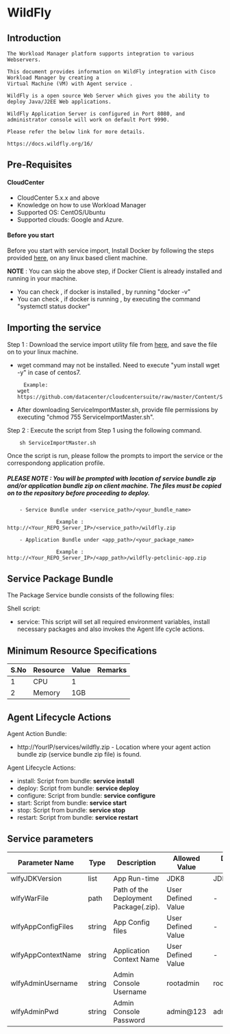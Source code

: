 
# WildFly

## Introduction

    The Workload Manager platform supports integration to various Webservers.

    This document provides information on WildFly integration with Cisco Workload Manager by creating a 
    Virtual Machine (VM) with Agent service .

    WildFly is a open source Web Server which gives you the ability to deploy Java/J2EE Web applications.
	
	WildFly Application Server is configured in Port 8080, and administrator console will work on default Port 9990.
	
    Please refer the below link for more details.

    https://docs.wildfly.org/16/

## Pre-Requisites
#### CloudCenter
- CloudCenter 5.x.x and above
- Knowledge on how to use Workload Manager
- Supported OS: CentOS/Ubuntu
- Supported clouds: Google and Azure.


#### Before you start
Before you start with service import, Install Docker by following the steps provided [here](https://github.com/datacenter/cloudcentersuite/raw/master/Content/dockerimages/Steps%20for%20Installation%20of%20Docker%20CE%20on%20CentOS7_V2.docx), on any linux based client machine.

**NOTE** : You can skip the above step, if Docker Client is already installed and running in your machine. 
- You can check , if docker is installed , by running "docker -v"
- You can check , if docker is running , by executing the command "systemctl status docker"

## Importing the service

Step 1 : Download the service import utility file  from [here](https://raw.githubusercontent.com/datacenter/cloudcentersuite/master/Content/Scripts/ServiceImportMaster.sh), and save the file on to your linux machine.
- wget command may not be installed. Need to execute "yum install wget -y" in case of centos7.

	    Example: 
      wget https://github.com/datacenter/cloudcentersuite/raw/master/Content/Scripts/ServiceImportMaster.sh
				
- After downloading ServiceImportMaster.sh, provide file permissions by executing "chmod 755 ServiceImportMaster.sh".

Step 2 : Execute the script from Step 1 using the following command.

        sh ServiceImportMaster.sh

Once the script is run, please follow the prompts to import the service or the correspondong application profile.


##### PLEASE NOTE : You will be prompted with location of service bundle zip and/or application bundle zip on client machine. The files must be copied on to the repository before proceeding to deploy.

        - Service Bundle under <service_path>/<your_bundle_name>
                    
                    Example : http://<Your_REPO_Server_IP>/<service_path>/wildfly.zip 
    
        - Application Bundle under <app_path>/<your_package_name>	
            
                    Example : http://<Your_REPO_Server_IP>/<app_path>/wildfly-petclinic-app.zip

## Service Package Bundle

The Package Service bundle consists of the following files:

Shell script:

- service: This script will set all required environment variables, install necessary packages and also invokes the Agent life cycle actions.

## Minimum Resource Specifications

S.No | Resource   |  Value   | Remarks
---- | ---------- |--------- | ------- 
 1   |  CPU       | 1        |        
 2   |  Memory    | 1GB      |        

## Agent Lifecycle Actions 

Agent Action Bundle: 
 - http://YourIP/services/wildfly.zip - Location where your agent action bundle zip (service bundle zip file) is found.
 
Agent Lifecycle Actions:
 - install: Script from bundle: **service install**
 - deploy: Script from bundle: **service deploy**
 - configure: Script from bundle: **service configure** 
 - start: Script from bundle: **service start**
 - stop: Script from bundle: **service stop**
 - restart: Script from bundle: **service restart** 


## Service parameters


| Parameter Name	| Type	 | Description | Allowed Value |Default Value |
| ------ | ------ | ------ |------ | ------ |
| wlfyJDKVersion |	list | App Run-time | JDK8 | JDK8 |
| wlfyWarFile | path| Path of the Deployment Package(.zip).	 | User Defined Value | - |
| wlfyAppConfigFiles | string| App Config files |User Defined Value | - |
| wlfyAppContextName | string| Application Context Name | User Defined Value | - |
| wlfyAdminUsername | string| Admin Console Username | rootadmin | rootadmin |
| wlfyAdminPwd | string| Admin Console Password | admin@123 | admin@123 | 


